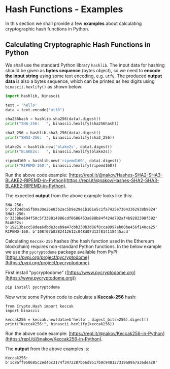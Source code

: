 # Hash Functions - Examples

In this section we shall provide a few **examples** about calculating cryptographic hash functions in Python.

## Calculating Cryptographic Hash Functions in Python

We shall use the standard Python library `hashlib`. The input data for hashing should be given as **bytes sequence** (bytes object), so we need to **encode the input string** using some text encoding, e.g. `utf8`. The produced **output data** is also a bytes sequence, which can be printed as hex digits using `binascii.hexlify()` as shown below:

```python
import hashlib, binascii

text = 'hello'
data = text.encode("utf8")

sha256hash = hashlib.sha256(data).digest()
print("SHA-256:   ", binascii.hexlify(sha256hash))

sha3_256 = hashlib.sha3_256(data).digest()
print("SHA3-256:  ", binascii.hexlify(sha3_256))

blake2s = hashlib.new('blake2s', data).digest()
print("BLAKE2s:   ", binascii.hexlify(blake2s))

ripemd160 = hashlib.new('ripemd160', data).digest()
print("RIPEMD-160:", binascii.hexlify(ripemd160))
```

Run the above code example: [https://repl.it/@nakov/Hashes-SHA2-SHA3-BLAKE2-RIPEMD-in-Python](https://repl.it/@nakov/Hashes-SHA2-SHA3-BLAKE2-RIPEMD-in-Python).

The expected **output** from the above example looks like this:

```
SHA-256:    b'2cf24dba5fb0a30e26e83b2ac5b9e29e1b161e5c1fa7425e73043362938b9824'
SHA3-256:   b'3338be694f50c5f338814986cdf0686453a888b84f424d792af4b9202398f392'
BLAKE2s:    b'19213bacc58dee6dbde3ceb9a47cbb330b3d86f8cca8997eb00be456f140ca25'
RIPEMD-160: b'108f07b8382412612c048d07d13f814118445acd'
```

Calculating `Keccak-256` hashes (the hash function used in the Ethereum blockchain) requires non-standard Python functions. In the below example we use the `pycryptodome` package available from PyPI: [https://pypi.org/project/pycryptodome](https://pypi.org/project/pycryptodome).

First install "pycryptodome" ([https://www.pycryptodome.org](https://www.pycryptodome.org))

```python
pip install pycryptodome
```

Now write some Python code to calculate a **Keccak-256** hash:

```
from Crypto.Hash import keccak
import binascii

keccak256 = keccak.new(data=b'hello', digest_bits=256).digest()
print("Keccak256:", binascii.hexlify(keccak256))
```

Run the above code example: [https://repl.it/@nakov/Keccak256-in-Python](https://repl.it/@nakov/Keccak256-in-Python).

The **output** from the above examples is:

```
Keccak256: b'1c8aff950685c2ed4bc3174f3472287b56d9517b9c948127319a09a7a36deac8'
```
